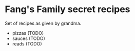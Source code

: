 # Fang's Family secret recipes

Set of recipes as given by grandma.

- pizzas (TODO)
- sauces (TODO)
- reads (TODO)